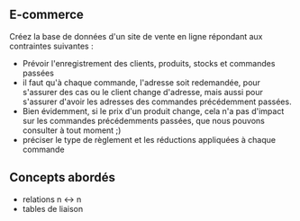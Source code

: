 ## E-commerce

Créez la base de données d'un site de vente en ligne répondant aux contraintes suivantes :
- Prévoir l'enregistrement des clients, produits, stocks et commandes passées
- il faut qu'à chaque commande, l'adresse soit redemandée, pour s'assurer des cas ou le client change d'adresse, mais aussi pour s'assurer d'avoir les adresses des commandes précédemment passées.
- Bien évidemment, si le prix d'un produit change, cela n'a pas d'impact sur les commandes précédemments passées, que nous pouvons consulter à tout moment ;)
- préciser le type de règlement et les réductions appliquées à chaque commande


## Concepts abordés

- relations n <-> n
- tables de liaison

